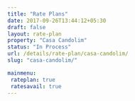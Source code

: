 ```yaml
---
title: "Rate Plans"
date: 2017-09-26T13:44:12+05:30
draft: false
layout: rate-plan
property: "Casa Candolim"
status: "In Process"
url: /details/rate-plan/casa-candolim/
slug: "casa-candolim/"

mainmenu:
 rateplan: true
 ratesavail: true
---
```


